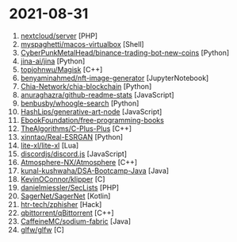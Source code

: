 # 2021-08-31

1. [nextcloud/server](https://github.com/nextcloud/server "☁️ Nextcloud server, a safe home for all your data") [PHP]
2. [myspaghetti/macos-virtualbox](https://github.com/myspaghetti/macos-virtualbox "Push-button installer of macOS Catalina, Mojave, and High Sierra guests in Virtualbox for Windows, Linux, and macOS") [Shell]
3. [CyberPunkMetalHead/binance-trading-bot-new-coins](https://github.com/CyberPunkMetalHead/binance-trading-bot-new-coins "This Binance trading bot detects new coins as soon as they are listed on the Binance exchange and automatically places sell and buy orders. It comes with trailing stop loss and other features. If you like this project please consider donating via Brave.") [Python]
4. [jina-ai/jina](https://github.com/jina-ai/jina "Cloud-native neural search framework for 𝙖𝙣𝙮 kind of data") [Python]
5. [topjohnwu/Magisk](https://github.com/topjohnwu/Magisk "The Magic Mask for Android") [C++]
6. [benyaminahmed/nft-image-generator](https://github.com/benyaminahmed/nft-image-generator "") [JupyterNotebook]
7. [Chia-Network/chia-blockchain](https://github.com/Chia-Network/chia-blockchain "Chia blockchain python implementation (full node, farmer, harvester, timelord, and wallet)") [Python]
8. [anuraghazra/github-readme-stats](https://github.com/anuraghazra/github-readme-stats "⚡ Dynamically generated stats for your github readmes") [JavaScript]
9. [benbusby/whoogle-search](https://github.com/benbusby/whoogle-search "A self-hosted, ad-free, privacy-respecting metasearch engine") [Python]
10. [HashLips/generative-art-node](https://github.com/HashLips/generative-art-node "Create generative art by using the canvas api and node js") [JavaScript]
11. [EbookFoundation/free-programming-books](https://github.com/EbookFoundation/free-programming-books "📚 Freely available programming books") 
12. [TheAlgorithms/C-Plus-Plus](https://github.com/TheAlgorithms/C-Plus-Plus "Collection of various algorithms in mathematics, machine learning, computer science and physics implemented in C++ for educational purposes.") [C++]
13. [xinntao/Real-ESRGAN](https://github.com/xinntao/Real-ESRGAN "Real-ESRGAN aims at developing Practical Algorithms for General Image Restoration.") [Python]
14. [lite-xl/lite-xl](https://github.com/lite-xl/lite-xl "A lightweight text editor written in Lua") [Lua]
15. [discordjs/discord.js](https://github.com/discordjs/discord.js "A powerful JavaScript library for interacting with the Discord API") [JavaScript]
16. [Atmosphere-NX/Atmosphere](https://github.com/Atmosphere-NX/Atmosphere "Atmosphère is a work-in-progress customized firmware for the Nintendo Switch.") [C++]
17. [kunal-kushwaha/DSA-Bootcamp-Java](https://github.com/kunal-kushwaha/DSA-Bootcamp-Java "This repository consists of the code samples, assignments, and the curriculum for the Community Classroom complete Data Structures & Algorithms Java bootcamp.") [Java]
18. [KevinOConnor/klipper](https://github.com/KevinOConnor/klipper "Klipper is a 3d-printer firmware") [C]
19. [danielmiessler/SecLists](https://github.com/danielmiessler/SecLists "SecLists is the security tester's companion. It's a collection of multiple types of lists used during security assessments, collected in one place. List types include usernames, passwords, URLs, sensitive data patterns, fuzzing payloads, web shells, and many more.") [PHP]
20. [SagerNet/SagerNet](https://github.com/SagerNet/SagerNet "The universal proxy toolchain for Android") [Kotlin]
21. [htr-tech/zphisher](https://github.com/htr-tech/zphisher "An automated phishing tool with 30+ templates. This Tool is made for educational purpose only ! Author will not be responsible for any misuse of this toolkit !") [Hack]
22. [qbittorrent/qBittorrent](https://github.com/qbittorrent/qBittorrent "qBittorrent BitTorrent client") [C++]
23. [CaffeineMC/sodium-fabric](https://github.com/CaffeineMC/sodium-fabric "A Fabric mod designed to improve frame rates and reduce micro-stutter") [Java]
24. [glfw/glfw](https://github.com/glfw/glfw "A multi-platform library for OpenGL, OpenGL ES, Vulkan, window and input") [C]
